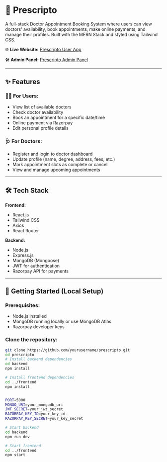 # 🏥 Prescripto

A full-stack Doctor Appointment Booking System where users can view doctors' availability, book appointments, make online payments, and manage their profiles. Built with the MERN Stack and styled using Tailwind CSS.
 
🌐 **Live Website:** [Prescripto User App](https://dr-appointment-1.onrender.com)  

🛠️ **Admin Panel:** [Prescripto Admin Panel](https://dr-appointment-admin-panel.onrender.com/login)


---

## ✨ Features

### 👨‍⚕️ For Users:
- View list of available doctors
- Check doctor availability
- Book an appointment for a specific date/time
- Online payment via Razorpay
- Edit personal profile details

### 🩺 For Doctors:
- Register and login to doctor dashboard
- Update profile (name, degree, address, fees, etc.)
- Mark appointment slots as complete or cancel
- View and manage upcoming appointments

---

## 🛠️ Tech Stack

**Frontend:**
- React.js
- Tailwind CSS
- Axios
- React Router

**Backend:**
- Node.js
- Express.js
- MongoDB (Mongoose)
- JWT for authentication
- Razorpay API for payments

---

## 🚀 Getting Started (Local Setup)

### Prerequisites:
- Node.js installed
- MongoDB running locally or use MongoDB Atlas
- Razorpay developer keys

### Clone the repository:
```bash
git clone https://github.com/yourusername/prescripto.git
cd prescripto
# Install backend dependencies
cd backend
npm install

# Install frontend dependencies
cd ../frontend
npm install


PORT=5000
MONGO_URI=your_mongodb_uri
JWT_SECRET=your_jwt_secret
RAZORPAY_KEY_ID=your_key_id
RAZORPAY_KEY_SECRET=your_key_secret

# Start backend
cd backend
npm run dev

# Start frontend
cd ../frontend
npm start


